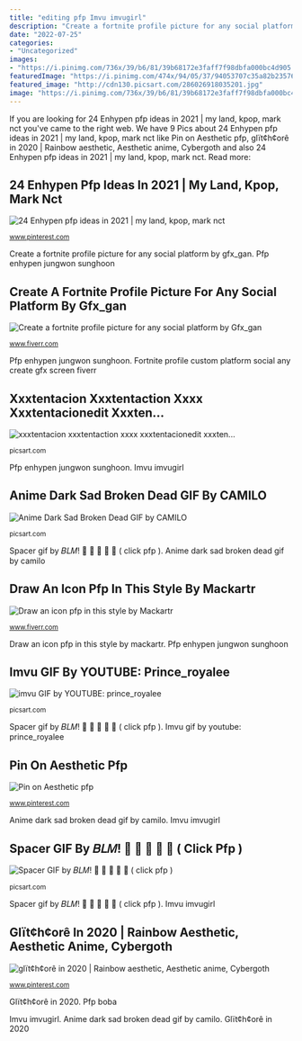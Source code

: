 ```yaml
---
title: "editing pfp Imvu imvugirl"
description: "Create a fortnite profile picture for any social platform by gfx_gan"
date: "2022-07-25"
categories:
- "Uncategorized"
images:
- "https://i.pinimg.com/736x/39/b6/81/39b68172e3faff7f98dbfa000bc4d905.jpg"
featuredImage: "https://i.pinimg.com/474x/94/05/37/94053707c35a82b235763103236dda71.jpg"
featured_image: "http://cdn130.picsart.com/286026918035201.jpg"
image: "https://i.pinimg.com/736x/39/b6/81/39b68172e3faff7f98dbfa000bc4d905.jpg"
---
```


If you are looking for 24 Enhypen pfp ideas in 2021 | my land, kpop, mark nct you've came to the right web. We have 9 Pics about 24 Enhypen pfp ideas in 2021 | my land, kpop, mark nct like Pin on Aesthetic pfp, glït¢h¢orê in 2020 | Rainbow aesthetic, Aesthetic anime, Cybergoth and also 24 Enhypen pfp ideas in 2021 | my land, kpop, mark nct. Read more:

## 24 Enhypen Pfp Ideas In 2021 | My Land, Kpop, Mark Nct

![24 Enhypen pfp ideas in 2021 | my land, kpop, mark nct](https://i.pinimg.com/474x/94/05/37/94053707c35a82b235763103236dda71.jpg "Spacer gif by 𝐵𝐿𝑀! 🏿 🏾 🏽 🏼 🏻 ( click pfp )")

<small>www.pinterest.com</small>

Create a fortnite profile picture for any social platform by gfx_gan. Pfp enhypen jungwon sunghoon

## Create A Fortnite Profile Picture For Any Social Platform By Gfx_gan

![Create a fortnite profile picture for any social platform by Gfx_gan](https://fiverr-res.cloudinary.com/images/t_main1,q_auto,f_auto,q_auto,f_auto/gigs/157258955/original/c1f4bb780b506af57dfc2586c8ce6155541cf0d9/create-a-custom-fortnite-thumbnail-for-any-social-platform.jpg "Imvu imvugirl")

<small>www.fiverr.com</small>

Pfp enhypen jungwon sunghoon. Fortnite profile custom platform social any create gfx screen fiverr

## Xxxtentacion Xxxtentaction Xxxx Xxxtentacionedit Xxxten...

![xxxtentacion xxxtentaction xxxx xxxtentacionedit xxxten...](http://cdn130.picsart.com/286026918035201.jpg "Spacer gif by 𝐵𝐿𝑀! 🏿 🏾 🏽 🏼 🏻 ( click pfp )")

<small>picsart.com</small>

Pfp enhypen jungwon sunghoon. Imvu imvugirl

## Anime Dark Sad Broken Dead GIF By CAMILO

![Anime Dark Sad Broken Dead GIF by CAMILO](http://cdn56.picsart.com/179907910000202.gif?to=min&amp;r=1024 "Imvu imvugirl")

<small>picsart.com</small>

Spacer gif by 𝐵𝐿𝑀! 🏿 🏾 🏽 🏼 🏻 ( click pfp ). Anime dark sad broken dead gif by camilo

## Draw An Icon Pfp In This Style By Mackartr

![Draw an icon pfp in this style by Mackartr](https://fiverr-res.cloudinary.com/images/t_main1,q_auto,f_auto,q_auto,f_auto/gigs2/125625831/original/e865aff5d6d2ea540976b642ab34b7651113e678/draw-an-icon-pfp-in-this-style.jpg "Spacer gif by 𝐵𝐿𝑀! 🏿 🏾 🏽 🏼 🏻 ( click pfp )")

<small>www.fiverr.com</small>

Draw an icon pfp in this style by mackartr. Pfp enhypen jungwon sunghoon

## Imvu GIF By YOUTUBE: Prince_royalee

![imvu GIF by YOUTUBE: prince_royalee](http://cdn130.picsart.com/311285261347201.gif?to=min&amp;r=1024 "Create a fortnite profile picture for any social platform by gfx_gan")

<small>picsart.com</small>

Spacer gif by 𝐵𝐿𝑀! 🏿 🏾 🏽 🏼 🏻 ( click pfp ). Imvu gif by youtube: prince_royalee

## Pin On Aesthetic Pfp

![Pin on Aesthetic pfp](https://i.pinimg.com/736x/39/b6/81/39b68172e3faff7f98dbfa000bc4d905.jpg "Spacer gif by 𝐵𝐿𝑀! 🏿 🏾 🏽 🏼 🏻 ( click pfp )")

<small>www.pinterest.com</small>

Anime dark sad broken dead gif by camilo. Imvu imvugirl

## Spacer GIF By 𝐵𝐿𝑀! 🏿 🏾 🏽 🏼 🏻 ( Click Pfp )

![Spacer GIF by 𝐵𝐿𝑀! 🏿 🏾 🏽 🏼 🏻 ( click pfp )](https://cdn130.picsart.com/323082285070201.gif?to=min&amp;r=1024 "Create a fortnite profile picture for any social platform by gfx_gan")

<small>picsart.com</small>

Spacer gif by 𝐵𝐿𝑀! 🏿 🏾 🏽 🏼 🏻 ( click pfp ). Imvu imvugirl

## Glït¢h¢orê In 2020 | Rainbow Aesthetic, Aesthetic Anime, Cybergoth

![glït¢h¢orê in 2020 | Rainbow aesthetic, Aesthetic anime, Cybergoth](https://i.pinimg.com/736x/d7/b8/a5/d7b8a5f6c825e1666f26e19485ace260.jpg "Imvu gif by youtube: prince_royalee")

<small>www.pinterest.com</small>

Glït¢h¢orê in 2020. Pfp boba

Imvu imvugirl. Anime dark sad broken dead gif by camilo. Glït¢h¢orê in 2020
